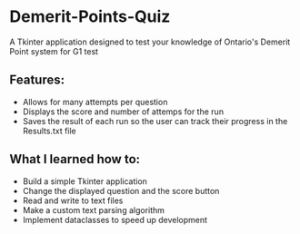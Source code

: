 # Demerit-Points-Quiz
 A Tkinter application designed to test your knowledge of Ontario's Demerit Point system for G1 test
 
 ## Features:
 - Allows for many attempts per question
 - Displays the score and number of attemps for the run
 - Saves the result of each run so the user can track their progress in the Results.txt file
 
 ## What I learned how to:
 - Build a simple Tkinter application
 - Change the displayed question and the score button
 - Read and write to text files
 - Make a custom text parsing algorithm
 - Implement dataclasses to speed up development


